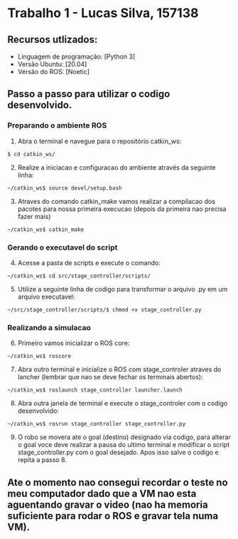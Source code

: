 # Trabalho 1 - Lucas Silva, 157138

## Recursos utlizados:
- Linguagem de programação: [Python 3]
- Versão Ubuntu: [20.04]
- Versão do ROS: [Noetic]

## Passo a passo para utilizar o codigo desenvolvido.

### Preparando o ambiente ROS
1. Abra o terminal e navegue para o repositório catkin_ws:

```sheel
$ cd catkin_ws/
```
2. Realize a iniciacao e configuracao do ambiente através da seguinte linha:

```sheel
~/catkin_ws$ source devel/setup.bash 
```
3. Atraves do comando catkin_make vamos realizar a compilacao dos pacotes para nossa primeira execucao (depois da primeira nao precisa fazer mais)

```sheel
~/catkin_ws$ catkin_make
```
### Gerando o executavel do script
4. Acesse a pasta de scripts e execute o comando:

```sheel
~/catkin_ws$ cd src/stage_controller/scripts/
```
5. Utilize a seguinte linha de codigo para transformar o arquivo .py em um arquivo executavel:

```sheel
~/src/stage_controller/scripts/$ chmod +x stage_controller.py
```
### Realizando a simulacao

6. Primeiro vamos inicializar o ROS core:

```sheel
~/catkin_ws$ roscore
```

7. Abra outro terminal e inicialize o ROS com stage_controler atraves do lancher (lembrar que nao se deve fechar os terminais abertos):
```sheel
~/catkin_ws$ roslaunch stage_controller launcher.launch
```

8. Abra outra janela de terminal e execute o stage_controler com o codigo desenvolvido:
```sheel
~/catkin_ws$ rosrun stage_controller stage_controller.py
```

9. O robo se movera ate o goal (destino) designado via codigo, para alterar o goal voce deve realizar a pausa do ultimo terminal e modificar o script stage_controller.py com o goal desejado. Apos isso salve o codigo e repita a passo 8.

## Ate o momento nao consegui recordar o teste no meu computador dado que a VM nao esta aguentando gravar o video (nao ha memoria suficiente para rodar o ROS e gravar tela numa VM).

